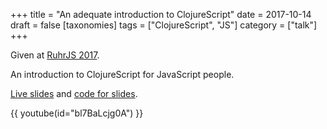 +++
title = "An adequate introduction to ClojureScript"
date = 2017-10-14
draft = false
[taxonomies]
tags = ["ClojureScript", "JS"]
category = ["talk"]
+++


Given at [RuhrJS 2017](https://2017.ruhrjs.de/).

An introduction to ClojureScript for JavaScript people.

[Live slides](https://lislis.de/talks/adequate-cljs/) and [code for slides]("https://github.com/lislis/adequate-clojurescript).


{{ youtube(id="bl7BaLcjg0A") }}
